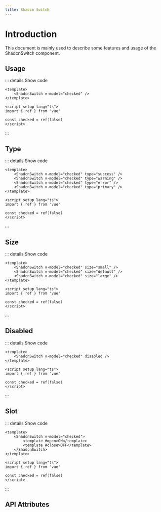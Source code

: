 ```yaml
---
title: Shadcn Switch
---
```


# Introduction

This document is mainly used to describe some features and usage of the ShadcnSwitch component.

## Usage

<CodeRunner title="Usage">
    <ShadcnSwitch v-model="checked" />
</CodeRunner>

::: details Show code

```vue
<template>
    <ShadcnSwitch v-model="checked" />
</template>

<script setup lang="ts">
import { ref } from 'vue'

const checked = ref(false)
</script>
```

:::

## Type

<CodeRunner title="Type">
    <ShadcnSwitch v-model="checked" type="success" />
    <ShadcnSwitch v-model="checked" type="warning" />
    <ShadcnSwitch v-model="checked" type="error" />
    <ShadcnSwitch v-model="checked" type="primary" />
</CodeRunner>

::: details Show code

```vue
<template>
    <ShadcnSwitch v-model="checked" type="success" />
    <ShadcnSwitch v-model="checked" type="warning" />
    <ShadcnSwitch v-model="checked" type="error" />
    <ShadcnSwitch v-model="checked" type="primary" />
</template>

<script setup lang="ts">
import { ref } from 'vue'

const checked = ref(false)
</script>
```

:::

## Size

<CodeRunner title="Size">
    <ShadcnSwitch v-model="checked" size="small" />
    <ShadcnSwitch v-model="checked" size="default" />
    <ShadcnSwitch v-model="checked" size="large" />
</CodeRunner>

::: details Show code

```vue
<template>
    <ShadcnSwitch v-model="checked" size="small" />
    <ShadcnSwitch v-model="checked" size="default" />
    <ShadcnSwitch v-model="checked" size="large" />
</template>

<script setup lang="ts">
import { ref } from 'vue'

const checked = ref(false)
</script>
```

:::

## Disabled

<CodeRunner title="Disabled">
    <ShadcnSwitch v-model="checked" disabled />
</CodeRunner>

::: details Show code

```vue
<template>
    <ShadcnSwitch v-model="checked" disabled />
</template>

<script setup lang="ts">
import { ref } from 'vue'

const checked = ref(false)
</script>
```

:::

## Slot

<CodeRunner title="Slot">
    <ShadcnSwitch v-model="checked">
        <template #open>ON</template>
        <template #close>OFF</template>
    </ShadcnSwitch>
</CodeRunner>

::: details Show code

```vue
<template>
    <ShadcnSwitch v-model="checked">
        <template #open>ON</template>
        <template #close>OFF</template>
    </ShadcnSwitch>
</template>

<script setup lang="ts">
import { ref } from 'vue'

const checked = ref(false)
</script>
```

:::

## API Attributes

<ApiTable title="Switch Props"
    :headers="['Attribute', 'Description', 'Type', 'Default Value', 'Depend', 'List']"
    :columns="[
        ['modelValue', 'The value of the switch', 'Boolean', 'false', '-', '-'],
        ['type', 'The type of the switch', 'String', '-', '-', 'success, warning, error, primary'],
        ['size', 'The size of the switch', 'String', '-', '-', 'small, default, large'],
        ['disabled', 'Whether the switch is disabled', 'Boolean', 'false', '-', '-'],
    ]">
</ApiTable>

<br />

<ApiTable title="Switch Events"
    :headers="['Event', 'Description', 'Callback Parameters']"
    :columns="[
        ['update:modelValue', 'Triggered when the value of the switch is changed', 'boolean'],
        ['on-change', 'Triggered when the value of the switch is changed', 'boolean'],
    ]">
</ApiTable>

<br />

<ApiTable title="Switch Slots"
    :headers="['Slot', 'Description']"
    :columns="[
        ['open', 'Open label'],
        ['close', 'Close label'],
    ]">
</ApiTable>

<script setup lang="ts">
import { ref } from 'vue';

const checked = ref(false)
</script>
